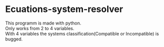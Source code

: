 # Ecuations-system-resolver  
This programm is made with python.  
Only works from 2 to 4 variables.  
With 4 variables the systems classification(Compatible or Incompatible) is bugged.  
